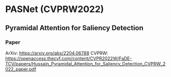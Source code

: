 # PASNet (CVPRW2022)
## Pyramidal Attention for Saliency Detection

### Paper
ArXiv: https://arxiv.org/abs/2204.06788
CVPRW: https://openaccess.thecvf.com/content/CVPR2022W/FaDE-TCV/papers/Hussain_Pyramidal_Attention_for_Saliency_Detection_CVPRW_2022_paper.pdf





